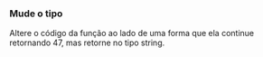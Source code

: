 ### Mude o tipo ###

Altere o código da função ao lado de uma forma que ela continue retornando 47, mas retorne no tipo string.